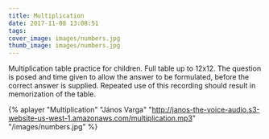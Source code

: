 ```yaml
---
title: Multiplication
date: 2017-11-08 13:08:51
tags:
cover_image: images/numbers.jpg
thumb_image: images/numbers.jpg
---
```


Multiplication table practice for children. Full table up to 12x12. The question is posed and time given to allow the answer to be formulated, before the correct answer is supplied. Repeated use of this recording should result in memorization of the table. 

{% aplayer "Multiplication" "János Varga" "http://janos-the-voice-audio.s3-website-us-west-1.amazonaws.com/multiplication.mp3" "/images/numbers.jpg"  %}
